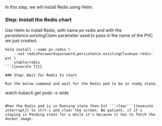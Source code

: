 In this step, we will install Redis using Helm.

### Step: Install the Redis chart

Use Helm to install Redis, with name _px-redis_ and with the _persistence.existingClaim_ parameter used to pass in the name of the PVC we just created.
```
helm install --name px-redis \
    --set redisPassword=password,persistence.existingClaim=px-redis-pvc \
    stable/redis
```{{execute T1}}

### Step: Wait for Redis to start

Run the below command and wait for the Redis pod to be in ready state.
```
watch kubectl get pods -o wide
```{{execute T1}}

When the Redis pod is in Running state then hit ```clear```{{execute interrupt}} to ctrl-c and clear the screen. Be patient, if it's staying in Pending state for a while it's because it has to fetch the docker image.

